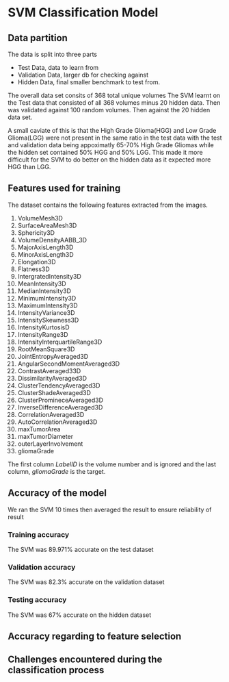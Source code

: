 # SVM Classification Model
## Data partition
The data is split into three parts
- Test Data, data to learn from
- Validation Data, larger db for checking against
- Hidden Data, final smaller benchmark to test from. 

The overall data set consits of 368 total unique volumes
The SVM learnt on the Test data that consisted of all 368 volumes minus 20 hidden data. Then was validated against 100 random volumes. Then against the 20 hidden data set.

A small caviate of this is that the High Grade Glioma(HGG) and Low Grade Glioma(LGG) were not present in the same ratio in the test data with the test and validation data being appoximatly 65-70% High Grade Gliomas while the hidden set contained 50% HGG and 50% LGG. This made it more difficult for the SVM to do better on the hidden data as it expected more HGG than LGG.

## Features used for training
The dataset contains the following features extracted from the images.
1. VolumeMesh3D
2. SurfaceAreaMesh3D
3. Sphericity3D
4. VolumeDensityAABB_3D
5. MajorAxisLength3D
6. MinorAxisLength3D
7. Elongation3D
8. Flatness3D
9. IntergratedIntensity3D
10. MeanIntensity3D
11. MedianIntensity3D
12. MinimumIntensity3D
13. MaximumIntensity3D
14. IntensityVariance3D
15. IntensitySkewness3D
16. IntensityKurtosisD
17. IntensityRange3D
18. IntensityInterquartileRange3D
19. RootMeanSquare3D
20. JointEntropyAveraged3D
21. AngularSecondMomentAveraged3D
22. ContrastAveraged33D
23. DissimilarityAveraged3D
24. ClusterTendencyAveraged3D
25. ClusterShadeAveraged3D
26. ClusterPromineceAveraged3D
27. InverseDifferenceAveraged3D
28. CorrelationAveraged3D
29. AutoCorrelationAveraged3D
30. maxTumorArea
31. maxTumorDiameter
32. outerLayerInvolvement
33. gliomaGrade

The first column *LabelID* is the volume number and is ignored and the last column, *gliomaGrade* is the target.
## Accuracy of the model
We ran the SVM 10 times then averaged the result to ensure reliability of result
### Training accuracy
The SVM was 89.971% accurate on the test dataset
### Validation accuracy
The SVM was 82.3% accurate on the validation dataset
### Testing accuracy
The SVM was 67% accurate on the hidden dataset

## Accuracy regarding to feature selection






## Challenges encountered during the classification process
